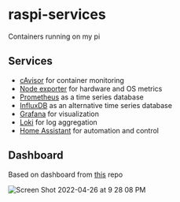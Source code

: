 # raspi-services

Containers running on my pi

## Services
- [cAvisor](https://github.com/google/cadvisor) for container monitoring 
- [Node exporter](https://github.com/prometheus/node_exporter) for hardware and OS metrics
- [Prometheus](https://github.com/prometheus/prometheus) as a time series database
- [InfluxDB](https://github.com/influxdata/influxdb) as an alternative time series database
- [Grafana](https://github.com/grafana/grafana) for visualization
- [Loki](https://github.com/grafana/loki) for log aggregation 
- [Home Assistant](https://github.com/home-assistant/core) for automation and control

## Dashboard

Based on dashboard from [this](https://github.com/oijkn/Docker-Raspberry-PI-Monitoring) repo

![Screen Shot 2022-04-26 at 9 28 08 PM](https://user-images.githubusercontent.com/51209817/165420466-31f52aea-de10-4fe7-866e-4699a6ec0959.png)
